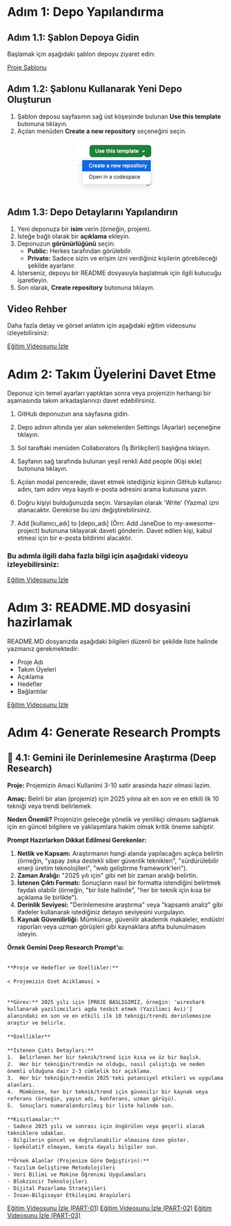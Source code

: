 # Adım 1: Depo Yapılandırma

## **Adım 1.1: Şablon Depoya Gidin**

Başlamak için aşağıdaki şablon depoyu ziyaret edin:

[Proje Şablonu](https://github.com/keyvanarasteh/Project)

## **Adım 1.2: Şablonu Kullanarak Yeni Depo Oluşturun**

1. Şablon deposu sayfasının sağ üst köşesinde bulunan **Use this template** butonuna tıklayın.  
2. Açılan menüden **Create a new repository** seçeneğini seçin.

<div align="center">
<img src="assets/screenshot.01.png" alt="Use Template">
</div>

## **Adım 1.3: Depo Detaylarını Yapılandırın**

1. Yeni deponuza bir **isim** verin (örneğin, projem).  
2. İsteğe bağlı olarak bir **açıklama** ekleyin.  
3. Deponuzun **görünürlüğünü** seçin:  
   * **Public:** Herkes tarafından görülebilir.  
   * **Private:** Sadece sizin ve erişim izni verdiğiniz kişilerin görebileceği şekilde ayarlanır.  
4. İsterseniz, depoyu bir README dosyasıyla başlatmak için ilgili kutucuğu işaretleyin.  
5. Son olarak, **Create repository** butonuna tıklayın.

## **Video Rehber**

Daha fazla detay ve görsel anlatım için aşağıdaki eğitim videosunu izleyebilirsiniz:

[Eğitim Videosunu İzle](https://youtu.be/CjhOSFO38V4)

# Adım 2: Takım Üyelerini Davet Etme

Deponuz için temel ayarları yaptıktan sonra veya projenizin herhangi bir aşamasında takım arkadaşlarınızı davet edebilirsiniz.

1. GitHub deponuzun ana sayfasına gidin.

2. Depo adının altında yer alan sekmelerden Settings (Ayarlar) seçeneğine tıklayın.


3. Sol taraftaki menüden Collaborators (İş Birlikçileri) başlığına tıklayın.


4. Sayfanın sağ tarafında bulunan yeşil renkli Add people (Kişi ekle) butonuna tıklayın.


5. Açılan modal pencerede, davet etmek istediğiniz kişinin GitHub kullanıcı adını, tam adını veya kayıtlı e-posta adresini arama kutusuna yazın.

6. Doğru kişiyi bulduğunuzda seçin. Varsayılan olarak 'Write' (Yazma) izni atanacaktır. Gerekirse bu izni değiştirebilirsiniz.

7. Add [kullanıcı_adı] to [depo_adı] (Örn: Add JaneDoe to my-awesome-project) butonuna tıklayarak daveti gönderin. Davet edilen kişi, kabul etmesi için bir e-posta bildirimi alacaktır.

### Bu adımla ilgili daha fazla bilgi için aşağıdaki videoyu izleyebilirsiniz:

[Eğitim Videosunu İzle](https://youtu.be/-AZ-h_ivXdc)


# Adım 3: README.MD dosyasini hazirlamak

README.MD dosyanızda aşağıdaki bilgileri düzenli bir şekilde liste halinde yazmanız gerekmektedir:

- Proje Adı
- Takım Üyeleri
- Açıklama
- Hedefler
- Bağlantılar

[Eğitim Videosunu İzle](https://youtu.be/Lc6JnRCWe4w)

# Adım 4: Generate Research Prompts

## 🚀 4.1: Gemini ile Derinlemesine Araştırma (Deep Research)

**Proje:** Projemizin Amaci Kullanimi 3-10 satir arasinda hazir olmasi lazim.

**Amaç:** Belirli bir alan (projemiz) için 2025 yılına ait en son ve en etkili ilk 10 tekniği veya trendi belirlemek.

**Neden Önemli?** Projenizin geleceğe yönelik ve yenilikçi olmasını sağlamak için en güncel bilgilere ve yaklaşımlara hakim olmak kritik öneme sahiptir.

**Prompt Hazırlarken Dikkat Edilmesi Gerekenler:**

1.  **Netlik ve Kapsam:** Araştırmanın hangi alanda yapılacağını açıkça belirtin (örneğin, "yapay zeka destekli siber güvenlik teknikleri", "sürdürülebilir enerji üretim teknolojileri", "web geliştirme framework'leri").
2.  **Zaman Aralığı:** "2025 yılı için" gibi net bir zaman aralığı belirtin.
3.  **İstenen Çıktı Formatı:** Sonuçların nasıl bir formatta istendiğini belirtmek faydalı olabilir (örneğin, "bir liste halinde", "her bir teknik için kısa bir açıklama ile birlikte").
4.  **Derinlik Seviyesi:** "Derinlemesine araştırma" veya "kapsamlı analiz" gibi ifadeler kullanarak istediğiniz detayın seviyesini vurgulayın.
5.  **Kaynak Güvenilirliği:** Mümkünse, güvenilir akademik makaleler, endüstri raporları veya uzman görüşleri gibi kaynaklara atıfta bulunulmasını isteyin.



**Örnek Gemini Deep Research Prompt'u:**

```text

**Proje ve Hedefler ve Ozellikler:** 

< Projemizin Ozet Aciklamasi >


**Görev:** 2025 yılı için [PROJE BASLIGIMIZ, örneğin: 'wireshark kullanarak yazilimcilari agda tesbit etmek (Yazilimci Avi)'] alanındaki en son ve en etkili ilk 10 tekniği/trendi derinlemesine araştır ve belirle.

**Ozellikler** 

**İstenen Çıktı Detayları:**
1.  Belirlenen her bir teknik/trend için kısa ve öz bir başlık.
2.  Her bir tekniğin/trendin ne olduğu, nasıl çalıştığı ve neden önemli olduğuna dair 2-3 cümlelik bir açıklama.
3.  Her bir tekniğin/trendin 2025'teki potansiyel etkileri ve uygulama alanları.
4.  Mümkünse, her bir teknik/trend için güvenilir bir kaynak veya referans (örneğin, yayın adı, konferans, uzman görüşü).
5.  Sonuçları numaralandırılmış bir liste halinde sun.

**Kısıtlamalar:**
- Sadece 2025 yılı ve sonrası için öngörülen veya geçerli olacak tekniklere odaklan.
- Bilgilerin güncel ve doğrulanabilir olmasına özen göster.
- Spekülatif olmayan, kanıta dayalı bilgiler sun.

**Örnek Alanlar (Projenize Göre Değiştirin):**
- Yazılım Geliştirme Metodolojileri
- Veri Bilimi ve Makine Öğrenimi Uygulamaları
- Blokzincir Teknolojileri
- Dijital Pazarlama Stratejileri
- İnsan-Bilgisayar Etkileşimi Arayüzleri
```


[Eğitim Videosunu İzle (PART-01)](https://youtu.be/OMQTEeTQEng)
[Eğitim Videosunu İzle (PART-02)](https://youtu.be/Ox9cgd2DN7c)
[Eğitim Videosunu İzle (PART-03)](https://youtu.be/xnczyi3Bhq0)



<!-- 

Step.3:

Create readme.md

Step.4:

Generate Research Prompts

Step.5:

Do Gemini Deep Search

Step.6: 

Commit research document to repository.

Step.7:

Generate roadmap.md

Step.9:

Commit roadmap to repository.

Step.10:

Start to implement roadmap steps... -->
